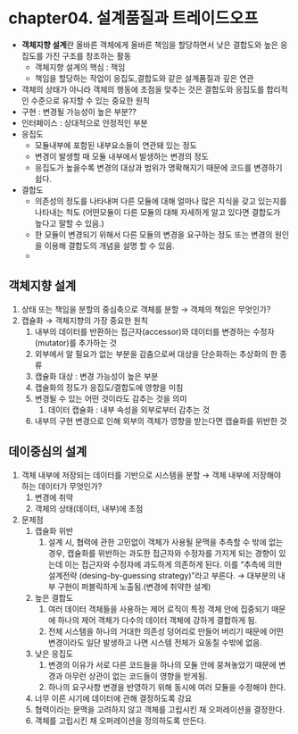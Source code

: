 # chapter04. 설계품질과 트레이드오프

- **객체지향 설계**란 올바른 객체에게 올바른 책임을 할당하면서 낮은 결합도와 높은 응집도를 가진 구조를 창조하는 활동
    - 객체지향 설계의 핵심 : 책임
    - 책임을 할당하는 작업이 응집도,결합도와 같은 설계품질과 깊은 연관
- 객체의 상태가 아니라 객체의 행동에 초점을 맞추는 것은 결합도와 응집도를 합리적인 수준으로 유지할 수 있는 중요한 원칙
- 구현 : 변경될 가능성이 높은 부분??
- 인터페이스 : 상대적으로 안정적인 부분
- 응집도
    - 모듈내부에 포함된 내부요소들이 연관돼 있는 정도
    - 변경이 발생할 때 모듈 내부에서 발생하는 변경의 정도
    - 응집도가 높을수록 변경의 대상과 범위가 명확해지기 때문에 코드를 변경하기 쉽다.
- 결합도
    - 의존성의 정도를 나타내며 다른 모듈에 대해 얼마나 많은 지식을 갖고 있는지를 나타내는 척도 (어떤모듈이 다른 모듈의 대해 자세하게 알고 있다면 결합도가 높다고 말할 수 있음.)
    - 한 모듈이 변경되기 위해서 다른 모듈의 변경을 요구하는 정도 또는 변경의 원인을 이용해 결합도의 개념을 설명 할 수 있음.
    - 

## 객체지향 설계

1. 상태 또는 책임을 분할의 중심축으로 객체를 분할 → 객체의 책임은 무엇인가?
2. 캡슐화 → 객체지향의 가장 중요한 원칙
    1. 내부의 데이터를 반환하는 접근자(accessor)와 데이터를 변경하는 수정자(mutator)를 추가하는 것
    2. 외부에서 알 필요가 없는 부분을 감춤으로써 대상을 단순화하는 추상화의 한 종류
    3. 캡슐화 대상 : 변경 가능성이 높은 부분
    4. 캡슐화의 정도가 응집도/결합도에 영향을 미침
    5. 변경될 수 있는 어떤 것이라도 감추는 것을 의미
        1. 데이터 캡슐화 : 내부 속성을 외부로부터 감추는 것
    6. 내부의 구현 변경으로 인해 외부의 객체가 영향을 받는다면 캡슐화를 위반한 것

## 데이중심의 설계

1. 객체 내부에 저장되는 데이터를 기반으로 시스템을 분할 → 객체 내부에 저장해야 하는 데이터가 무엇인가?
    1. 변경에 취약
    2. 객체의 상태(데이터, 내부)에 초점
2. 문제점
    1. 캡슐화 위반
        1. 설계 시, 협력에 관한 고민없이 객체가 사용될 문맥을 추측할 수 밖에 없는 경우, 캡슐화를 위반하는 과도한 접근자와 수정자를 가지게 되는 경향이 있는데  이는 접근자와 수정자에 과도하게 의존하게 된다. 이를 “추측에 의한 설계전략 (desing-by-guessing strategy)”라고 부른다. → 대부분의 내부 구현이 퍼블릭하게 노출됨.(변경에 취약한 설계)
    2. 높은 결합도
        1. 여러 데이터 객체들을 사용하는 제어 로직이 특정 객체 안에 집중되기 때문에 하나의 제어 객체가 다수의 데이터 객체에 강하게 결합하게 됨.
        2. 전체 시스템을 하나의 거대한 의존성 덩어리로 만들어 버리기 때문에 어떤 변경이라도 일단 발생하고 나면 시스템 전체가 요동칠 수밖에 없음.
    3. 낮은 응집도
        1. 변경의 이유가 서로 다른 코드들을 하나의 모듈 안에 뭉쳐놓았기 때문에 변경과 아무런 상관이 없는 코드들이 영향을 받게됨.
        2. 하나의 요구사항 변경을 반영하기 위해 동시에 여러 모듈을 수정해야 한다.
    4. 너무 이른 시기에  데이터에 관해 결정하도록 강요
    5. 협력이라는 문맥을 고려하지 않고 객체를 고립시킨 채 오퍼레이션을 결정한다.
    6. 객체를 고립시킨 채 오퍼레이션을 정의하도록 만든다.